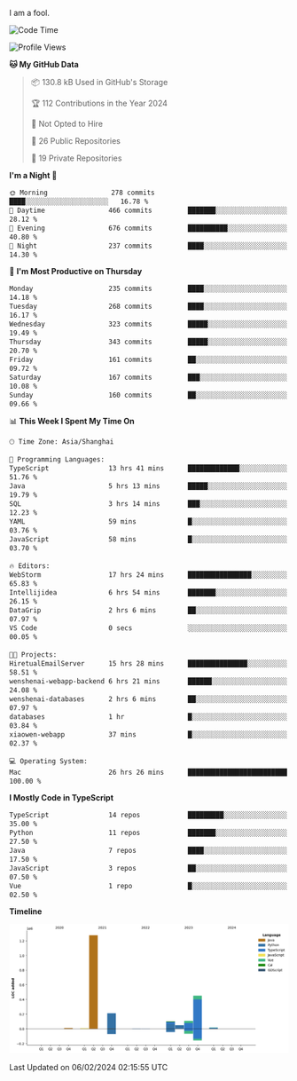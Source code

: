 I am a fool.

<!--START_SECTION:waka-->
![Code Time](http://img.shields.io/badge/Code%20Time-1%2C186%20hrs%2057%20mins-blue)

![Profile Views](http://img.shields.io/badge/Profile%20Views-0-blue)

**🐱 My GitHub Data** 

> 📦 130.8 kB Used in GitHub's Storage 
 > 
> 🏆 112 Contributions in the Year 2024
 > 
> 🚫 Not Opted to Hire
 > 
> 📜 26 Public Repositories 
 > 
> 🔑 19 Private Repositories 
 > 
**I'm a Night 🦉** 

```text
🌞 Morning                278 commits         ████░░░░░░░░░░░░░░░░░░░░░   16.78 % 
🌆 Daytime                466 commits         ███████░░░░░░░░░░░░░░░░░░   28.12 % 
🌃 Evening                676 commits         ██████████░░░░░░░░░░░░░░░   40.80 % 
🌙 Night                  237 commits         ████░░░░░░░░░░░░░░░░░░░░░   14.30 % 
```
📅 **I'm Most Productive on Thursday** 

```text
Monday                   235 commits         ████░░░░░░░░░░░░░░░░░░░░░   14.18 % 
Tuesday                  268 commits         ████░░░░░░░░░░░░░░░░░░░░░   16.17 % 
Wednesday                323 commits         █████░░░░░░░░░░░░░░░░░░░░   19.49 % 
Thursday                 343 commits         █████░░░░░░░░░░░░░░░░░░░░   20.70 % 
Friday                   161 commits         ██░░░░░░░░░░░░░░░░░░░░░░░   09.72 % 
Saturday                 167 commits         ███░░░░░░░░░░░░░░░░░░░░░░   10.08 % 
Sunday                   160 commits         ██░░░░░░░░░░░░░░░░░░░░░░░   09.66 % 
```


📊 **This Week I Spent My Time On** 

```text
🕑︎ Time Zone: Asia/Shanghai

💬 Programming Languages: 
TypeScript               13 hrs 41 mins      █████████████░░░░░░░░░░░░   51.76 % 
Java                     5 hrs 13 mins       █████░░░░░░░░░░░░░░░░░░░░   19.79 % 
SQL                      3 hrs 14 mins       ███░░░░░░░░░░░░░░░░░░░░░░   12.23 % 
YAML                     59 mins             █░░░░░░░░░░░░░░░░░░░░░░░░   03.76 % 
JavaScript               58 mins             █░░░░░░░░░░░░░░░░░░░░░░░░   03.70 % 

🔥 Editors: 
WebStorm                 17 hrs 24 mins      ████████████████░░░░░░░░░   65.83 % 
Intellijidea             6 hrs 54 mins       ███████░░░░░░░░░░░░░░░░░░   26.15 % 
DataGrip                 2 hrs 6 mins        ██░░░░░░░░░░░░░░░░░░░░░░░   07.97 % 
VS Code                  0 secs              ░░░░░░░░░░░░░░░░░░░░░░░░░   00.05 % 

🐱‍💻 Projects: 
HiretualEmailServer      15 hrs 28 mins      ███████████████░░░░░░░░░░   58.51 % 
wenshenai-webapp-backend 6 hrs 21 mins       ██████░░░░░░░░░░░░░░░░░░░   24.08 % 
wenshenai-databases      2 hrs 6 mins        ██░░░░░░░░░░░░░░░░░░░░░░░   07.97 % 
databases                1 hr                █░░░░░░░░░░░░░░░░░░░░░░░░   03.84 % 
xiaowen-webapp           37 mins             █░░░░░░░░░░░░░░░░░░░░░░░░   02.37 % 

💻 Operating System: 
Mac                      26 hrs 26 mins      █████████████████████████   100.00 % 
```

**I Mostly Code in TypeScript** 

```text
TypeScript               14 repos            █████████░░░░░░░░░░░░░░░░   35.00 % 
Python                   11 repos            ███████░░░░░░░░░░░░░░░░░░   27.50 % 
Java                     7 repos             ████░░░░░░░░░░░░░░░░░░░░░   17.50 % 
JavaScript               3 repos             ██░░░░░░░░░░░░░░░░░░░░░░░   07.50 % 
Vue                      1 repo              █░░░░░░░░░░░░░░░░░░░░░░░░   02.50 % 
```



**Timeline**

![Lines of Code chart](https://raw.githubusercontent.com/VeejaLiu/VeejaLiu/master/assets/bar_graph.png)


 Last Updated on 06/02/2024 02:15:55 UTC
<!--END_SECTION:waka-->

